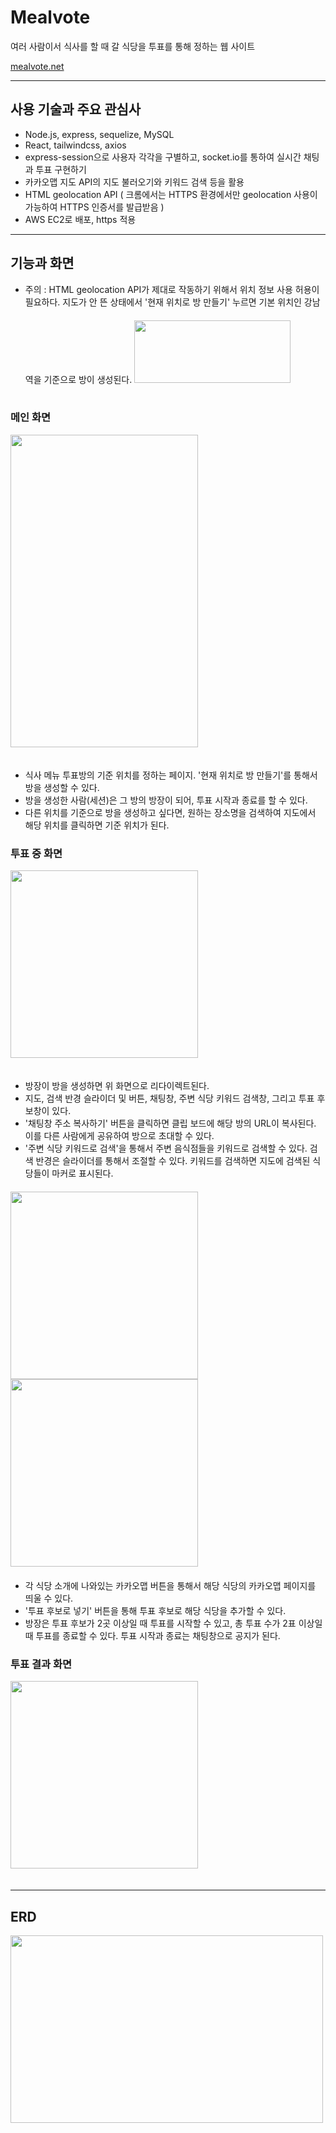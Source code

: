 # Mealvote
여러 사람이서 식사를 할 때 갈 식당을 투표를 통해 정하는 웹 사이트

<a href="https://mealvote.net">mealvote.net</a>

<hr/>

## 사용 기술과 주요 관심사
- Node.js, express, sequelize, MySQL
- React, tailwindcss, axios
- express-session으로 사용자 각각을 구별하고, socket.io를 통하여 실시간 채팅과 투표 구현하기
- 카카오맵 지도 API의 지도 불러오기와 키워드 검색 등을 활용
- HTML geolocation API ( 크롬에서는 HTTPS 환경에서만 geolocation 사용이 가능하여 HTTPS 인증서를 발급받음 )
- AWS EC2로 배포, https 적용

<hr/>

## 기능과 화면

- 주의 : HTML geolocation API가 제대로 작동하기 위해서 위치 정보 사용 허용이 필요하다. 
  지도가 안 뜬 상태에서 '현재 위치로 방 만들기' 누르면 기본 위치인 강남역을 기준으로 방이 생성된다.
  <img src="./images/location_access.png" width="250px" height="100px" style="margin-bottom: 20px; margin-top:20px;"/>

### 메인 화면

<img src="./images/mainpage.png" width="300px" height="500px" style="margin-bottom: 20px;"/>

- 식사 메뉴 투표방의 기준 위치를 정하는 페이지. '현재 위치로 방 만들기'를 통해서 방을 생성할 수 있다.
- 방을 생성한 사람(세션)은 그 방의 방장이 되어, 투표 시작과 종료를 할 수 있다.
- 다른 위치를 기준으로 방을 생성하고 싶다면, 원하는 장소명을 검색하여 지도에서 해당 위치를 클릭하면 기준 위치가 된다.

### 투표 중 화면

<img src="./images/voting_page.png" width="300px" style="margin-bottom: 20px;"/>

- 방장이 방을 생성하면 위 화면으로 리다이렉트된다.
- 지도, 검색 반경 슬라이더 및 버튼, 채팅창, 주변 식당 키워드 검색창, 그리고 투표 후보창이 있다.
- '채팅창 주소 복사하기' 버튼을 클릭하면 클립 보드에 해당 방의 URL이 복사된다. 이를 다른 사람에게 공유하여 방으로 초대할 수 있다.
- '주변 식당 키워드로 검색'을 통해서 주변 음식점들을 키워드로 검색할 수 있다. 검색 반경은 슬라이더를 통해서 조절할 수 있다.
  키워드를 검색하면 지도에 검색된 식당들이 마커로 표시된다.
<div style="margin-bottom: 20px; margin-top:20px;">
  <img src="./images/search_result.png" width="300px" height="300px"/>  
  <img src="./images/search_result_map.png" width="300px" height="300px"/>
</div>

- 각 식당 소개에 나와있는 카카오맵 버튼을 통해서 해당 식당의 카카오맵 페이지를 띄울 수 있다.
- '투표 후보로 넣기' 버튼을 통해 투표 후보로 해당 식당을 추가할 수 있다.
- 방장은 투표 후보가 2곳 이상일 때 투표를 시작할 수 있고, 총 투표 수가 2표 이상일 때 투표를 종료할 수 있다. 투표 시작과 종료는 채팅창으로 공지가 된다.


### 투표 결과 화면

<img src="./images/vote_result.png" width="300px" height="300px" style="margin-bottom: 20px;"/>

<hr/>

## ERD

<img src="./images/erd.png" width="500px" height="300px"/>



